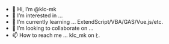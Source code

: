 - 👋 Hi, I’m @klc-mk
- 👀 I’m interested in ...
- 🌱 I’m currently learning ...  ExtendScript/VBA/GAS/Vue.js/etc.
- 💞️ I’m looking to collaborate on ... 
- 📫 How to reach me ... klc_mk on ﾋ.

<!---
klc-mk/klc-mk is a ✨ special ✨ repository because its `README.md` (this file) appears on your GitHub profile.
You can click the Preview link to take a look at your changes.
--->

